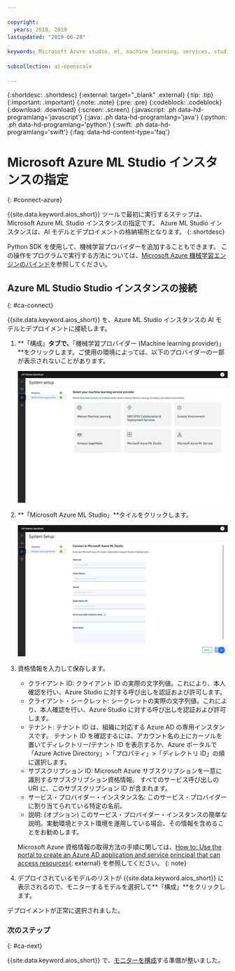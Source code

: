 ```yaml
---

copyright:
  years: 2018, 2019
lastupdated: "2019-06-28"

keywords: Microsoft Azure studio, ml, machine learning, services, studio

subcollection: ai-openscale

---
```


{:shortdesc: .shortdesc}
{:external: target="_blank" .external}
{:tip: .tip}
{:important: .important}
{:note: .note}
{:pre: .pre}
{:codeblock: .codeblock}
{:download: .download}
{:screen: .screen}
{:javascript: .ph data-hd-programlang='javascript'}
{:java: .ph data-hd-programlang='java'}
{:python: .ph data-hd-programlang='python'}
{:swift: .ph data-hd-programlang='swift'}
{:faq: data-hd-content-type='faq'}

# Microsoft Azure ML Studio インスタンスの指定
{: #connect-azure}

{{site.data.keyword.aios_short}} ツールで最初に実行するステップは、Microsoft Azure ML Studio インスタンスの指定です。 Azure ML Studio インスタンスは、AI モデルとデプロイメントの格納場所となります。
{: shortdesc}

Python SDK を使用して、機械学習プロバイダーを追加することもできます。 この操作をプログラムで実行する方法については、[Microsoft Azure 機械学習エンジンのバインド](/docs/services/ai-openscale?topic=ai-openscale-cml-connect#cml-azbind)を参照してください。

## Azure ML Studio Studio インスタンスの接続
{: #ca-connect}

{{site.data.keyword.aios_short}} を、Azure ML Studio インスタンスの AI モデルとデプロイメントに接続します。

1. **「構成」**タブで、**「機械学習プロバイダー (Machine learning provider)」**をクリックします。ご使用の環境によっては、以下のプロバイダーの一部が表示されないことがあります。

   ![機械学習サービス・プロバイダーの選択画面に、サポートされる機械学習エンジンのタイルが表示されます](images/wos-machine-learning-providers-selection.png)

1.  **「Microsoft Azure ML Studio」**タイルをクリックします。

    ![Azure ML Studio 資格情報の入力](images/connect-azure-cred.png)

1.  資格情報を入力して保存します。

    - クライアント ID: クライアント ID の実際の文字列値。これにより、本人確認を行い、Azure Studio に対する呼び出しを認証および許可します。
    - クライアント・シークレット: シークレットの実際の文字列値。これにより、本人確認を行い、Azure Studio に対する呼び出しを認証および許可します。
    - テナント: テナント ID は、組織に対応する Azure AD の専用インスタンスです。 テナント ID を確認するには、アカウント名の上にカーソルを置いてディレクトリー/テナント ID を表示するか、Azure ポータルで「Azure Active Directory」>「プロパティ」>「ディレクトリ ID」の順に選択します。
    - サブスクリプション ID: Microsoft Azure サブスクリプションを一意に識別するサブスクリプション資格情報。 すべてのサービス呼び出しの URI に、このサブスクリプション ID が含まれます。
    - サービス・プロバイダー・インスタンス名: このサービス・プロバイダーに割り当てられている特定の名前。
    - 説明: (オプション) このサービス・プロバイダー・インスタンスの簡単な説明。実動環境とテスト環境を運用している場合、その情報を含めることをお勧めします。


    Microsoft Azure 資格情報の取得方法の手順に関しては、[How to: Use the portal to create an Azure AD application and service principal that can access resources](https://docs.microsoft.com/en-us/azure/active-directory/develop/howto-create-service-principal-portal){: external} を参照してください。
    {: note}

1.  デプロイされているモデルのリストが {{site.data.keyword.aios_short}} に表示されるので、モニターするモデルを選択して**「構成」**をクリックします。

デプロイメントが正常に選択されました。

### 次のステップ
{: #ca-next}

{{site.data.keyword.aios_short}} で、[モニターを構成](/docs/services/ai-openscale?topic=ai-openscale-mo-config)する準備が整いました。
